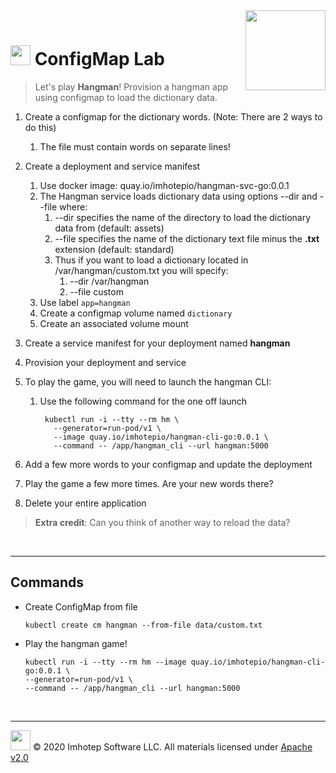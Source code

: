 <img src="../assets/k8sland.png" align="right" width="128" height="auto"/>

<br/>

# <img src="../assets/lab.png" width="32" height="auto"/> ConfigMap Lab

> Let's play **Hangman**! Provision a hangman app using configmap to load the dictionary data.

1. Create a configmap for the dictionary words. (Note: There are 2 ways to do this)
    1. The file must contain words on separate lines!
2. Create a deployment and service manifest
    1. Use docker image: quay.io/imhotepio/hangman-svc-go:0.0.1
    2. The Hangman service loads dictionary data using options --dir and --file where:
        1. --dir specifies the name of the directory to load the dictionary data from (default: assets)
        2. --file specifies the name of the dictionary text file minus the **.txt** extension (default: standard)
        3. Thus if you want to load a dictionary located in /var/hangman/custom.txt you will specify:
            1. --dir /var/hangman
            2. --file custom
    3. Use label `app=hangman`
    4. Create a configmap volume named `dictionary`
    5. Create an associated volume mount
3. Create a service manifest for your deployment named **hangman**
4. Provision your deployment and service
5. To play the game, you will need to launch the hangman CLI:
    1. Use the following command for the one off launch

       ```shell
        kubectl run -i --tty --rm hm \
          --generator=run-pod/v1 \
          --image quay.io/imhotepio/hangman-cli-go:0.0.1 \
          --command -- /app/hangman_cli --url hangman:5000
       ```

6. Add a few more words to your configmap and update the deployment
7. Play the game a few more times. Are your new words there?
8. Delete your entire application

> **Extra credit**: Can you think of another way to reload the data?

<br/>

---
## Commands

- Create ConfigMap from file

  ```shell
  kubectl create cm hangman --from-file data/custom.txt
  ```

- Play the hangman game!

  ```shell
  kubectl run -i --tty --rm hm --image quay.io/imhotepio/hangman-cli-go:0.0.1 \
  --generator=run-pod/v1 \
  --command -- /app/hangman_cli --url hangman:5000
  ```

<br/>

---
<img src="../assets/imhotep_logo.png" width="32" height="auto"/> © 2020 Imhotep Software LLC.
All materials licensed under [Apache v2.0](http://www.apache.org/licenses/LICENSE-2.0)